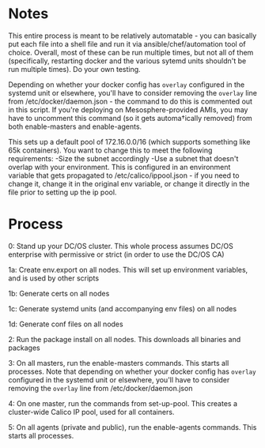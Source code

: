 # Notes
This entire process is meant to be relatively automatable - you can basically put each file into a shell file and run it via ansible/chef/automation tool of choice.  Overall, most of these can be run multiple times, but not all of them (specifically, restarting docker and the various sytemd units shouldn't be run multiple times).  Do your own testing.

Depending on whether your docker config has `overlay` configured in the systemd unit or elsewhere, you'll have to consider removing the `overlay` line from /etc/docker/daemon.json - the command to do this is commented out in this script.  If you're deploying on Mesosphere-provided AMIs, you may have to uncomment this command (so it gets automa†ically removed) from both enable-masters and enable-agents.

 This sets up a default pool of 172.16.0.0/16 (which supports something like 65k containers).  You want to change this to meet the following requirements:
-Size the subnet accordingly
-Use a subnet that doesn't overlap with your environment.
This is configured in an environment variable that gets propagated to /etc/calico/ippool.json - if you need to change it, change it in the original env variable, or change it directly in the file prior to setting up the ip pool.

# Process
0: Stand up your DC/OS cluster.  This whole process assumes DC/OS enterprise with permissive or strict (in order to use the DC/OS CA)

1a: Create env.export on all nodes.  This will set up environment variables, and is used by other scripts

1b: Generate certs on all nodes

1c: Generate systemd units (and accompanying env files) on all nodes

1d: Generate conf files on all nodes

2: Run the package install on all nodes.  This downloads all binaries and packages

3: On all masters, run the enable-masters commands.  This starts all processes.  Note that depending on whether your docker config has `overlay` configured in the systemd unit or elsewhere, you'll have to consider removing the `overlay` line from /etc/docker/daemon.json

4: On one master, run the commands from set-up-pool.  This creates a cluster-wide Calico IP pool, used for all containers.

5: On all agents (private and public), run the enable-agents commands.  This starts all processes.